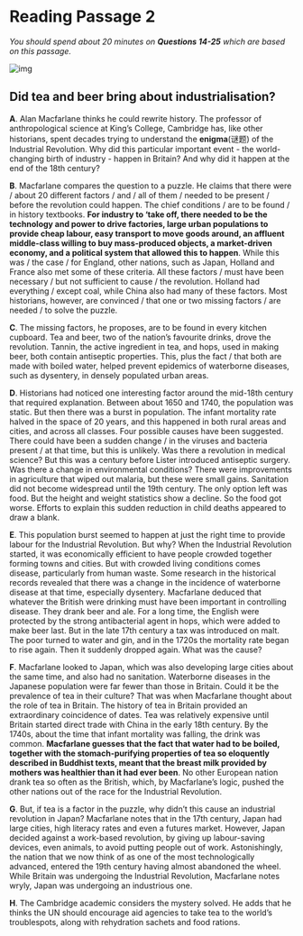 # Reading Passage 2

*You should spend about 20 minutes on **Questions 14-25** which are based on this passage.*

![img](https://iotcdn.oss-ap-southeast-1.aliyuncs.com/2020-11/Did%20tea%20and%20beer%20bring%20about%20industrialisation_%20.jpg)

## Did tea and beer bring about industrialisation?

**A**. Alan Macfarlane thinks he could rewrite history. The professor of anthropological science at King’s College, Cambridge has, like other historians, spent decades trying to understand the **enigma**(谜题) of the Industrial Revolution. Why did this particular important event - the world-changing birth of industry - happen in Britain? And why did it happen at the end of the 18th century?

**B**. Macfarlane compares the question to a puzzle. He claims that there were / about 20 different factors / and / all of them / needed to be present / before the revolution could happen. The chief conditions / are to be found / in history textbooks. **For industry to ‘take off, there needed to be the technology and power to drive factories, large urban populations to provide cheap labour, easy transport to move goods around, an affluent middle-class willing to buy mass-produced objects, a market-driven economy, and a political system that allowed this to happen**. While this was / the case / for England, other nations, such as Japan, Holland and France also met some of these criteria. All these factors / must have been necessary / but not sufficient to cause / the revolution. Holland had everything / except coal, while China also had many of these factors. Most historians, however, are convinced / that one or two missing factors / are needed / to solve the puzzle.

**C**. The missing factors, he proposes, are to be found in every kitchen cupboard. Tea and beer, two of the nation’s favourite drinks, drove the revolution. Tannin, the active ingredient in tea, and hops, used in making beer, both contain antiseptic properties. This, plus the fact / that both are made with boiled water, helped prevent epidemics of waterborne diseases, such as dysentery, in densely populated urban areas.

**D**. Historians had noticed one interesting factor around the mid-18th century that required explanation. Between about 1650 and 1740, the population was static. But then there was a burst in population. The infant mortality rate halved in the space of 20 years, and this happened in both rural areas and cities, and across all classes. Four possible causes have been suggested. There could have been a sudden change / in the viruses and bacteria present / at that time, but this is unlikely. Was there a revolution in medical science? But this was a century before Lister introduced antiseptic surgery. Was there a change in environmental conditions? There were improvements in agriculture that wiped out malaria, but these were small gains. Sanitation did not become widespread until the 19th century. The only option left was food. But the height and weight statistics show a decline. So the food got worse. Efforts to explain this sudden reduction in child deaths appeared to draw a blank.

**E**. This population burst seemed to happen at just the right time to provide labour for the Industrial Revolution. But why? When the Industrial Revolution started, it was economically efficient to have people crowded together forming towns and cities. But with crowded living conditions comes disease, particularly from human waste. Some research in the historical records revealed that there was a change in the incidence of waterborne disease at that time, especially dysentery. Macfarlane deduced that whatever the British were drinking must have been important in controlling disease. They drank beer and ale. For a long time, the English were protected by the strong antibacterial agent in hops, which were added to make beer last. But in the late 17th century a tax was introduced on malt. The poor turned to water and gin, and in the 1720s the mortality rate began to rise again. Then it suddenly dropped again. What was the cause?

**F**. Macfarlane looked to Japan, which was also developing large cities about the same time, and also had no sanitation. Waterborne diseases in the Japanese population were far fewer than those in Britain. Could it be the prevalence of tea in their culture? That was when Macfarlane thought about the role of tea in Britain. The history of tea in Britain provided an extraordinary coincidence of dates. Tea was relatively expensive until Britain started direct trade with China in the early 18th century. By the 1740s, about the time that infant mortality was falling, the drink was common. **Macfarlane guesses that the fact that water had to be boiled, together with the stomach-purifying properties of tea so eloquently described in Buddhist texts, meant that the breast milk provided by mothers was healthier than it had ever been**. No other European nation drank tea so often as the British, which, by Macfarlane’s logic, pushed the other nations out of the race for the Industrial Revolution.

**G**. But, if tea is a factor in the puzzle, why didn’t this cause an industrial revolution in Japan? Macfarlane notes that in the 17th century, Japan had large cities, high literacy rates and even a futures market. However, Japan decided against a work-based revolution, by giving up labour-saving devices, even animals, to avoid putting people out of work. Astonishingly, the nation that we now think of as one of the most technologically advanced, entered the 19th century having almost abandoned the wheel. While Britain was undergoing the Industrial Revolution, Macfarlane notes wryly, Japan was undergoing an industrious one.

**H**. The Cambridge academic considers the mystery solved. He adds that he thinks the UN should encourage aid agencies to take tea to the world’s troublespots, along with rehydration sachets and food rations.